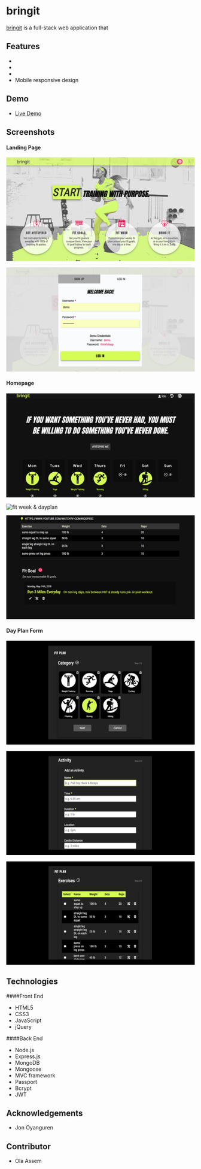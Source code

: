 # bringit

[bringit](https://blooming-brushlands-53874.herokuapp.com/index.html) is a full-stack web application that  



## Features
* 
* 
* 
* Mobile responsive design



## Demo

- [Live Demo](https://blooming-brushlands-53874.herokuapp.com/index.html)



## Screenshots

#### Landing Page

![landing page](screenshots/1landing.png)

![register & login modal](screenshots/2login.png)



#### Homepage

![homepage](screenshots/3home.png)

![fit week & dayplan](4dayplan.png)

![fitgoal](screenshots/5fitgoal.png)


#### Day Plan Form

![step 1 - categories](screenshots/6dayplanform.png)

![step 1 - activity](screenshots/6dayplanform2.png)

![step 3 - exercises](screenshots/6dayplanform3.png)



## Technologies

####Front End

* HTML5
* CSS3
* JavaScript
* jQuery


####Back End

* Node.js
* Express.js
* MongoDB
* Mongoose
* MVC framework
* Passport
* Bcrypt
* JWT


## Acknowledgements

* Jon Oyanguren


## Contributor

* Ola Assem
